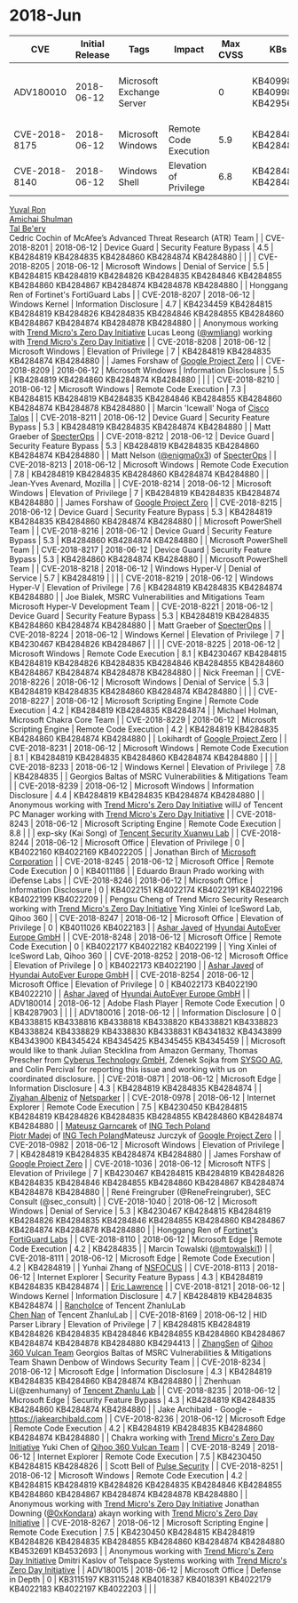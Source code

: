 # 2018-Jun

| CVE           | Initial Release   | Tags                       | Impact                  |   Max CVSS | KBs                                                                                                                                                                       | Versions   | Acks                                                                                                                                                                                                                                                                                                                                                                                                    |
|---------------|-------------------|----------------------------|-------------------------|------------|---------------------------------------------------------------------------------------------------------------------------------------------------------------------------|------------|---------------------------------------------------------------------------------------------------------------------------------------------------------------------------------------------------------------------------------------------------------------------------------------------------------------------------------------------------------------------------------------------------------|
| ADV180010     | 2018-06-12        | Microsoft Exchange Server  |                         |        0   | KB4099852 KB4099855 KB4295699                                                                                                                                             |            | Mateusz Krzwicki of MSRC Vulnerabilities & Mitigations                                                                                                                                                                                                                                                                                                                                                  |
| CVE-2018-8175 | 2018-06-12        | Microsoft Windows          | Remote Code Execution   |        5.9 | KB4284819 KB4284835                                                                                                                                                       |            | <a href="https://twitter.com/kinugawamasato">Masato Kinugawa</a> of <a href="https://cure53.de/">Cure53</a>​                                                                                                                                                                                                                                                                                            |
| CVE-2018-8140 | 2018-06-12        | Windows Shell              | Elevation of Privilege  |        6.8 | KB4284819 KB4284835                                                                                                                                                       |            | <a href="https://www.linkedin.com/in/ronmarcovich/">Ron Marcovich</a><br>
<a href="https://www.linkedin.com/in/ronyuval/">Yuval Ron</a><br>
<a href="https://www.linkedin.com/in/amichaishulman/">Amichai Shulman</a><br>
<a href="https://www.linkedin.com/in/talbeery/">Tal Be'ery</a><br>
 Cedric Cochin of McAfee’s Advanced Threat Research (ATR) Team                                             |
| CVE-2018-8201 | 2018-06-12        | Device Guard               | Security Feature Bypass |        4.5 | KB4284819 KB4284835 KB4284860 KB4284874 KB4284880                                                                                                                         |            |                                                                                                                                                                                                                                                                                                                                                                                                         |
| CVE-2018-8205 | 2018-06-12        | Microsoft Windows          | Denial of Service       |        5.5 | KB4284815 KB4284819 KB4284826 KB4284835 KB4284846 KB4284855 KB4284860 KB4284867 KB4284874 KB4284878 KB4284880                                                             |            | Honggang Ren of Fortinet's FortiGuard Labs                                                                                                                                                                                                                                                                                                                                                              |
| CVE-2018-8207 | 2018-06-12        | Windows Kernel             | Information Disclosure  |        4.7 | KB4234459 KB4284815 KB4284819 KB4284826 KB4284835 KB4284846 KB4284855 KB4284860 KB4284867 KB4284874 KB4284878 KB4284880                                                   |            | Anonymous working with <a href="http://www.zerodayinitiative.com/">Trend Micro's Zero Day Initiative</a> Lucas Leong (<a href="https://twitter.com/wmliang">@wmliang</a>) working with <a href="http://www.zerodayinitiative.com/">Trend Micro's Zero Day Initiative</a>                                                                                                                                |
| CVE-2018-8208 | 2018-06-12        | Microsoft Windows          | Elevation of Privilege  |        7   | KB4284819 KB4284835 KB4284874 KB4284880                                                                                                                                   |            | James Forshaw of <a href="http://www.google.com/" >Google Project Zero</a>                                                                                                                                                                                                                                                                                                                              |
| CVE-2018-8209 | 2018-06-12        | Microsoft Windows          | Information Disclosure  |        5.5 | KB4284819 KB4284860 KB4284874 KB4284880                                                                                                                                   |            |                                                                                                                                                                                                                                                                                                                                                                                                         |
| CVE-2018-8210 | 2018-06-12        | Microsoft Windows          | Remote Code Execution   |        7.3 | KB4284815 KB4284819 KB4284835 KB4284846 KB4284855 KB4284860 KB4284874 KB4284878 KB4284880                                                                                 |            | Marcin 'Icewall' Noga of <a href="https://talosintelligence.com/vulnerability_reports">Cisco Talos</a>                                                                                                                                                                                                                                                                                                  |
| CVE-2018-8211 | 2018-06-12        | Device Guard               | Security Feature Bypass |        5.3 | KB4284819 KB4284835 KB4284874 KB4284880                                                                                                                                   |            | Matt Graeber of <a href="https://specterops.io/">SpecterOps</a>                                                                                                                                                                                                                                                                                                                                         |
| CVE-2018-8212 | 2018-06-12        | Device Guard               | Security Feature Bypass |        5.3 | KB4284819 KB4284835 KB4284860 KB4284874 KB4284880                                                                                                                         |            | Matt Nelson (<a href="https://twitter.com/@enigma0x3">@enigma0x3</a>) of <a href="https://www.specterops.io/">SpecterOps</a>                                                                                                                                                                                                                                                                            |
| CVE-2018-8213 | 2018-06-12        | Microsoft Windows          | Remote Code Execution   |        7.8 | KB4284819 KB4284835 KB4284860 KB4284874 KB4284880                                                                                                                         |            | Jean-Yves Avenard, Mozilla                                                                                                                                                                                                                                                                                                                                                                              |
| CVE-2018-8214 | 2018-06-12        | Microsoft Windows          | Elevation of Privilege  |        7   | KB4284819 KB4284835 KB4284874 KB4284880                                                                                                                                   |            | James Forshaw of <a href="http://www.google.com/" >Google Project Zero</a>                                                                                                                                                                                                                                                                                                                              |
| CVE-2018-8215 | 2018-06-12        | Device Guard               | Security Feature Bypass |        5.3 | KB4284819 KB4284835 KB4284860 KB4284874 KB4284880                                                                                                                         |            | Microsoft PowerShell Team                                                                                                                                                                                                                                                                                                                                                                               |
| CVE-2018-8216 | 2018-06-12        | Device Guard               | Security Feature Bypass |        5.3 | KB4284860 KB4284874 KB4284880                                                                                                                                             |            | Microsoft PowerShell Team                                                                                                                                                                                                                                                                                                                                                                               |
| CVE-2018-8217 | 2018-06-12        | Device Guard               | Security Feature Bypass |        5.3 | KB4284860 KB4284874 KB4284880                                                                                                                                             |            | Microsoft PowerShell Team                                                                                                                                                                                                                                                                                                                                                                               |
| CVE-2018-8218 | 2018-06-12        | Windows Hyper-V            | Denial of Service       |        5.7 | KB4284819                                                                                                                                                                 |            |                                                                                                                                                                                                                                                                                                                                                                                                         |
| CVE-2018-8219 | 2018-06-12        | Windows Hyper-V            | Elevation of Privilege  |        7.6 | KB4284819 KB4284835 KB4284874 KB4284880                                                                                                                                   |            | Joe Bialek, MSRC Vulnerabilities and Mitigations Team Microsoft Hyper-V Development Team                                                                                                                                                                                                                                                                                                                |
| CVE-2018-8221 | 2018-06-12        | Device Guard               | Security Feature Bypass |        5.3 | KB4284819 KB4284835 KB4284860 KB4284874 KB4284880                                                                                                                         |            | Matt Graeber of <a href="https://specterops.io/">SpecterOps</a>                                                                                                                                                                                                                                                                                                                                         |
| CVE-2018-8224 | 2018-06-12        | Windows Kernel             | Elevation of Privilege  |        7   | KB4230467 KB4284826 KB4284867                                                                                                                                             |            |                                                                                                                                                                                                                                                                                                                                                                                                         |
| CVE-2018-8225 | 2018-06-12        | Microsoft Windows          | Remote Code Execution   |        8.1 | KB4230467 KB4284815 KB4284819 KB4284826 KB4284835 KB4284846 KB4284855 KB4284860 KB4284867 KB4284874 KB4284878 KB4284880                                                   |            | Nick Freeman                                                                                                                                                                                                                                                                                                                                                                                            |
| CVE-2018-8226 | 2018-06-12        | Microsoft Windows          | Denial of Service       |        5.3 | KB4284819 KB4284835 KB4284860 KB4284874 KB4284880                                                                                                                         |            |                                                                                                                                                                                                                                                                                                                                                                                                         |
| CVE-2018-8227 | 2018-06-12        | Microsoft Scripting Engine | Remote Code Execution   |        4.2 | KB4284819 KB4284835 KB4284874                                                                                                                                             |            | Michael Holman, Microsoft Chakra Core Team                                                                                                                                                                                                                                                                                                                                                              |
| CVE-2018-8229 | 2018-06-12        | Microsoft Scripting Engine | Remote Code Execution   |        4.2 | KB4284819 KB4284835 KB4284860 KB4284874 KB4284880                                                                                                                         |            | Lokihardt of <a href="https://www.google.com">Google Project Zero</a>                                                                                                                                                                                                                                                                                                                                   |
| CVE-2018-8231 | 2018-06-12        | Microsoft Windows          | Remote Code Execution   |        8.1 | KB4284819 KB4284835 KB4284860 KB4284874 KB4284880                                                                                                                         |            |                                                                                                                                                                                                                                                                                                                                                                                                         |
| CVE-2018-8233 | 2018-06-12        | Windows Kernel             | Elevation of Privilege  |        7.8 | KB4284835                                                                                                                                                                 |            | Georgios Baltas of MSRC Vulnerabilities & Mitigations Team                                                                                                                                                                                                                                                                                                                                              |
| CVE-2018-8239 | 2018-06-12        | Microsoft Windows          | Information Disclosure  |        4.4 | KB4284819 KB4284835 KB4284874 KB4284880                                                                                                                                   |            | Anonymous working with <a href="http://www.zerodayinitiative.com/">Trend Micro's Zero Day Initiative</a> willJ of Tencent PC Manager working with <a href="https://www.zerodayinitiative.com/">Trend Micro's Zero Day Initiative</a>                                                                                                                                                                    |
| CVE-2018-8243 | 2018-06-12        | Microsoft Scripting Engine | Remote Code Execution   |        8.8 |                                                                                                                                                                           |            | exp-sky (Kai Song) of <a href="http://xlab.tencent.com/">Tencent Security Xuanwu Lab</a>                                                                                                                                                                                                                                                                                                                |
| CVE-2018-8244 | 2018-06-12        | Microsoft Office           | Elevation of Privilege  |        0   | KB4022160 KB4022169 KB4022205                                                                                                                                             |            | Jonathan Birch of <a href="https://www.linkedin.com/in/jonathan-birch-ab27681/">Microsoft Corporation</a>                                                                                                                                                                                                                                                                                               |
| CVE-2018-8245 | 2018-06-12        | Microsoft Office           | Remote Code Execution   |        0   | KB4011186                                                                                                                                                                 |            | Eduardo Braun Prado working with iDefense Labs                                                                                                                                                                                                                                                                                                                                                          |
| CVE-2018-8246 | 2018-06-12        | Microsoft Office           | Information Disclosure  |        0   | KB4022151 KB4022174 KB4022191 KB4022196 KB4022199 KB4022209                                                                                                               |            | Pengsu Cheng of Trend Micro Security Research working with <a href="http://www.zerodayinitiative.com/">Trend Micro's Zero Day Initiative</a> Ying Xinlei of IceSword Lab, Qihoo 360                                                                                                                                                                                                                     |
| CVE-2018-8247 | 2018-06-12        | Microsoft Office           | Elevation of Privilege  |        0   | KB4011026 KB4022183                                                                                                                                                       |            | <a href="https://twitter.com/soaj1664ashar">Ashar Javed</a> of <a href="https://www.hyundai-autoever.eu/">Hyundai AutoEver Europe GmbH</a>                                                                                                                                                                                                                                                              |
| CVE-2018-8248 | 2018-06-12        | Microsoft Office           | Remote Code Execution   |        0   | KB4022177 KB4022182 KB4022199                                                                                                                                             |            | Ying Xinlei of IceSword Lab, Qihoo 360                                                                                                                                                                                                                                                                                                                                                                  |
| CVE-2018-8252 | 2018-06-12        | Microsoft Office           | Elevation of Privilege  |        0   | KB4022173 KB4022190                                                                                                                                                       |            | <a href="https://twitter.com/soaj1664ashar">Ashar Javed</a> of <a href="https://www.hyundai-autoever.eu/">Hyundai AutoEver Europe GmbH</a>                                                                                                                                                                                                                                                              |
| CVE-2018-8254 | 2018-06-12        | Microsoft Office           | Elevation of Privilege  |        0   | KB4022173 KB4022190 KB4022210                                                                                                                                             |            | <a href="https://twitter.com/soaj1664ashar">Ashar Javed</a> of <a href="https://www.hyundai-autoever.eu/">Hyundai AutoEver Europe GmbH</a>                                                                                                                                                                                                                                                              |
| ADV180014     | 2018-06-12        | Adobe Flash Player         | Remote Code Execution   |        0   | KB4287903                                                                                                                                                                 |            |                                                                                                                                                                                                                                                                                                                                                                                                         |
| ADV180016     | 2018-06-12        |                            | Information Disclosure  |        0   | KB4338815 KB4338816 KB4338818 KB4338820 KB4338821 KB4338823 KB4338824 KB4338829 KB4338830 KB4338831 KB4341832 KB4343899 KB4343900 KB4345424 KB4345425 KB4345455 KB4345459 |            | Microsoft would like to thank Julian Stecklina from Amazon Germany, Thomas Prescher from <a href="https://www.cyberus-technology.de/">Cyberus Technology GmbH</a>, Zdenek Sojka from <a href="http://sysgo.com">SYSGO AG</a>, and Colin Percival for reporting this issue and working with us on coordinated disclosure.                                                                                |
| CVE-2018-0871 | 2018-06-12        | Microsoft Edge             | Information Disclosure  |        4.3 | KB4284819 KB4284835 KB4284874                                                                                                                                             |            | <a href="https://www.linkedin.com/in/ziyahanalbeniz">Ziyahan Albeniz</a> of <a href="https://www.netsparker.com">Netsparker</a>                                                                                                                                                                                                                                                                         |
| CVE-2018-0978 | 2018-06-12        | Internet Explorer          | Remote Code Execution   |        7.5 | KB4230450 KB4284815 KB4284819 KB4284826 KB4284835 KB4284855 KB4284860 KB4284874 KB4284880                                                                                 |            | <a href="https://www.linkedin.com/in/mateusz-garncarek-509241140/">Mateusz Garncarek</a> of <a href="https://ingtechpoland.com/">ING Tech Poland</a>​<br>
<a href="https://www.linkedin.com/in/piotr-madej-18b0bb38/">Piotr Madej</a> of <a href="https://ingtechpoland.com/">ING Tech Poland</a>​ Mateusz Jurczyk of <a href="http://www.google.com/" data-linktype="external">Google Project Zero</a> |
| CVE-2018-0982 | 2018-06-12        | Microsoft Windows          | Elevation of Privilege  |        7   | KB4284819 KB4284835 KB4284874 KB4284880                                                                                                                                   |            | James Forshaw of <a href="http://www.google.com/" >Google Project Zero</a>                                                                                                                                                                                                                                                                                                                              |
| CVE-2018-1036 | 2018-06-12        | Microsoft NTFS             | Elevation of Privilege  |        7   | KB4230467 KB4284815 KB4284819 KB4284826 KB4284835 KB4284846 KB4284855 KB4284860 KB4284867 KB4284874 KB4284878 KB4284880                                                   |            | René Freingruber (@ReneFreingruber), SEC Consult (@sec_consult)                                                                                                                                                                                                                                                                                                                                         |
| CVE-2018-1040 | 2018-06-12        | Microsoft Windows          | Denial of Service       |        5.3 | KB4230467 KB4284815 KB4284819 KB4284826 KB4284835 KB4284846 KB4284855 KB4284860 KB4284867 KB4284874 KB4284878 KB4284880                                                   |            | Honggang Ren of <a href="http://www.fortiguard.com/">Fortinet's FortiGuard Labs</a>                                                                                                                                                                                                                                                                                                                     |
| CVE-2018-8110 | 2018-06-12        | Microsoft Edge             | Remote Code Execution   |        4.2 | KB4284835                                                                                                                                                                 |            | Marcin Towalski (<a href="https://twitter.com/mtowalski1">@mtowalski1</a>)                                                                                                                                                                                                                                                                                                                              |
| CVE-2018-8111 | 2018-06-12        | Microsoft Edge             | Remote Code Execution   |        4.2 | KB4284819                                                                                                                                                                 |            | Yunhai Zhang of <a href="http://www.nsfocus.com/">NSFOCUS</a>​                                                                                                                                                                                                                                                                                                                                          |
| CVE-2018-8113 | 2018-06-12        | Internet Explorer          | Security Feature Bypass |        4.3 | KB4284819 KB4284835 KB4284874                                                                                                                                             |            | <a href="https://twitter.com/ericlaw" >Eric Lawrence</a>                                                                                                                                                                                                                                                                                                                                                |
| CVE-2018-8121 | 2018-06-12        | Windows Kernel             | Information Disclosure  |        4.7 | KB4284819 KB4284835 KB4284874                                                                                                                                             |            | <a href="https://twitter.com/zhanlulab/">RanchoIce</a> of Tencent ZhanluLab<br>
<a href="http://slab.qq.com/zhanlu.html">Chen Nan</a> of Tencent ZhanluLab                                                                                                                                                                                                                                              |
| CVE-2018-8169 | 2018-06-12        | HID Parser Library         | Elevation of Privilege  |        7   | KB4284815 KB4284819 KB4284826 KB4284835 KB4284846 KB4284855 KB4284860 KB4284867 KB4284874 KB4284878 KB4284880 KB4294413                                                   |            | <a href="http://c00c.cc/" >ZhangSen</a> of <a href="http://www.360.com/">Qihoo 360 Vulcan Team</a>​ Georgios Baltas of MSRC Vulnerabilities & Mitigations Team
 Shawn Denbow of Windows Security Team                                                                                                                                                                                                   |
| CVE-2018-8234 | 2018-06-12        | Microsoft Edge             | Information Disclosure  |        4.3 | KB4284819 KB4284835 KB4284860 KB4284874 KB4284880                                                                                                                         |            | Zhenhuan Li(@zenhumany) of <a href="http://www.tencent.com/">Tencent Zhanlu Lab</a>                                                                                                                                                                                                                                                                                                                     |
| CVE-2018-8235 | 2018-06-12        | Microsoft Edge             | Security Feature Bypass |        4.3 | KB4284819 KB4284835 KB4284860 KB4284874 KB4284880                                                                                                                         |            | Jake Archibald - Google - <a href="https://jakearchibald.com">https://jakearchibald.com</a>                                                                                                                                                                                                                                                                                                             |
| CVE-2018-8236 | 2018-06-12        | Microsoft Edge             | Remote Code Execution   |        4.2 | KB4284819 KB4284835 KB4284860 KB4284874 KB4284880                                                                                                                         |            | Chakra working with <a href="https://www.zerodayinitiative.com/">Trend Micro's Zero Day Initiative</a> Yuki Chen of <a href="http://www.360.com/">Qihoo 360 Vulcan Team</a>                                                                                                                                                                                                                             |
| CVE-2018-8249 | 2018-06-12        | Internet Explorer          | Remote Code Execution   |        7.5 | KB4230450 KB4284815 KB4284826                                                                                                                                             |            | Scott Bell of <a href="https://www.pulsesecurity.co.nz/">Pulse Security</a>                                                                                                                                                                                                                                                                                                                             |
| CVE-2018-8251 | 2018-06-12        | Microsoft Windows          | Remote Code Execution   |        4.2 | KB4284815 KB4284819 KB4284826 KB4284835 KB4284846 KB4284855 KB4284860 KB4284867 KB4284874 KB4284878 KB4284880                                                             |            | Anonymous working with <a href="http://www.zerodayinitiative.com/">Trend Micro's Zero Day Initiative</a> Jonathan Downing (<a href="https://twitter.com/0xkondara">@0xKondara</a>) akayn working with <a href="http://www.zerodayinitiative.com/">Trend Micro's Zero Day Initiative</a>                                                                                                                 |
| CVE-2018-8267 | 2018-06-12        | Microsoft Scripting Engine | Remote Code Execution   |        7.5 | KB4230450 KB4284815 KB4284819 KB4284826 KB4284835 KB4284855 KB4284860 KB4284874 KB4284880 KB4532691 KB4532693                                                             |            | Anonymous working with <a href="http://www.zerodayinitiative.com/">Trend Micro's Zero Day Initiative</a> Dmitri Kaslov of Telspace Systems working with <a href="http://www.zerodayinitiative.com/">Trend Micro's Zero Day Initiative</a>                                                                                                                                                               |
| ADV180015     | 2018-06-12        | Microsoft Office           | Defense in Depth        |        0   | KB3115197 KB3115248 KB4018387 KB4018391 KB4022179 KB4022183 KB4022197 KB4022203                                                                                           |            |                                                                                                                                                                                                                                                                                                                                                                                                         |